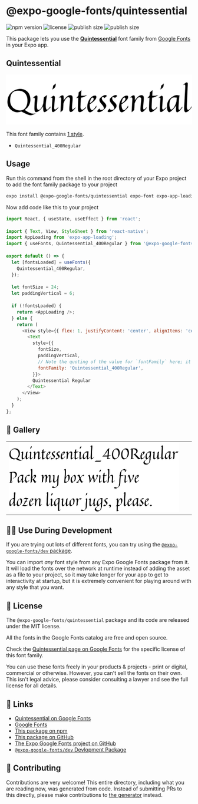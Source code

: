 # @expo-google-fonts/quintessential

![npm version](https://flat.badgen.net/npm/v/@expo-google-fonts/quintessential)
![license](https://flat.badgen.net/github/license/expo/google-fonts)
![publish size](https://flat.badgen.net/packagephobia/install/@expo-google-fonts/quintessential)
![publish size](https://flat.badgen.net/packagephobia/publish/@expo-google-fonts/quintessential)

This package lets you use the [**Quintessential**](https://fonts.google.com/specimen/Quintessential) font family from [Google Fonts](https://fonts.google.com/) in your Expo app.

## Quintessential

![Quintessential](./font-family.png)

This font family contains [1 style](#-gallery).

- `Quintessential_400Regular`

## Usage

Run this command from the shell in the root directory of your Expo project to add the font family package to your project
```sh
expo install @expo-google-fonts/quintessential expo-font expo-app-loading
```

Now add code like this to your project
```js
import React, { useState, useEffect } from 'react';

import { Text, View, StyleSheet } from 'react-native';
import AppLoading from 'expo-app-loading';
import { useFonts, Quintessential_400Regular } from '@expo-google-fonts/quintessential';

export default () => {
  let [fontsLoaded] = useFonts({
    Quintessential_400Regular,
  });

  let fontSize = 24;
  let paddingVertical = 6;

  if (!fontsLoaded) {
    return <AppLoading />;
  } else {
    return (
      <View style={{ flex: 1, justifyContent: 'center', alignItems: 'center' }}>
        <Text
          style={{
            fontSize,
            paddingVertical,
            // Note the quoting of the value for `fontFamily` here; it expects a string!
            fontFamily: 'Quintessential_400Regular',
          }}>
          Quintessential Regular
        </Text>
      </View>
    );
  }
};

```

## 🔡 Gallery


||||
|-|-|-|
|![Quintessential_400Regular](./Quintessential_400Regular.ttf.png)||||


## 👩‍💻 Use During Development

If you are trying out lots of different fonts, you can try using the [`@expo-google-fonts/dev` package](https://github.com/expo/google-fonts/tree/master/font-packages/dev#readme).

You can import *any* font style from any Expo Google Fonts package from it. It will load the fonts
over the network at runtime instead of adding the asset as a file to your project, so it may take longer
for your app to get to interactivity at startup, but it is extremely convenient
for playing around with any style that you want.

## 📖 License

The `@expo-google-fonts/quintessential` package and its code are released under the MIT license.

All the fonts in the Google Fonts catalog are free and open source.

Check the [Quintessential page on Google Fonts](https://fonts.google.com/specimen/Quintessential) for the specific license of this font family.

You can use these fonts freely in your products & projects - print or digital, commercial or otherwise. However, you can't sell the fonts on their own. This isn't legal advice, please consider consulting a lawyer and see the full license for all details.

## 🔗 Links

- [Quintessential on Google Fonts](https://fonts.google.com/specimen/Quintessential)
- [Google Fonts](https://fonts.google.com/)
- [This package on npm](https://www.npmjs.com/package/@expo-google-fonts/quintessential)
- [This package on GitHub](https://github.com/expo/google-fonts/tree/master/font-packages/quintessential)
- [The Expo Google Fonts project on GitHub](https://github.com/expo/google-fonts)
- [`@expo-google-fonts/dev` Devlopment Package](https://github.com/expo/google-fonts/tree/master/font-packages/dev)

## 🤝 Contributing

Contributions are very welcome! This entire directory, including what you are reading now, was generated from code. Instead of submitting PRs to this directly, please make contributions to [the generator](https://github.com/expo/google-fonts/tree/master/packages/generator) instead.
